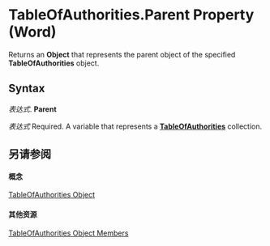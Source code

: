 
# TableOfAuthorities.Parent Property (Word)

Returns an  **Object** that represents the parent object of the specified **TableOfAuthorities** object.


## Syntax

 _表达式_. **Parent**

 _表达式_ Required. A variable that represents a **[TableOfAuthorities](abd7d600-8b20-0752-4629-8a4f5193dd5d.md)** collection.


## 另请参阅


#### 概念


[TableOfAuthorities Object](abd7d600-8b20-0752-4629-8a4f5193dd5d.md)
#### 其他资源


[TableOfAuthorities Object Members](http://msdn.microsoft.com/library/3e3c6fb0-044b-1b3d-5eff-4be354983675%28Office.15%29.aspx)